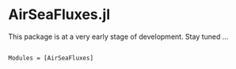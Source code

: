 # AirSeaFluxes.jl

This package is at a very early stage of development. Stay tuned ...

```@index
```

```@autodocs
Modules = [AirSeaFluxes]
```
